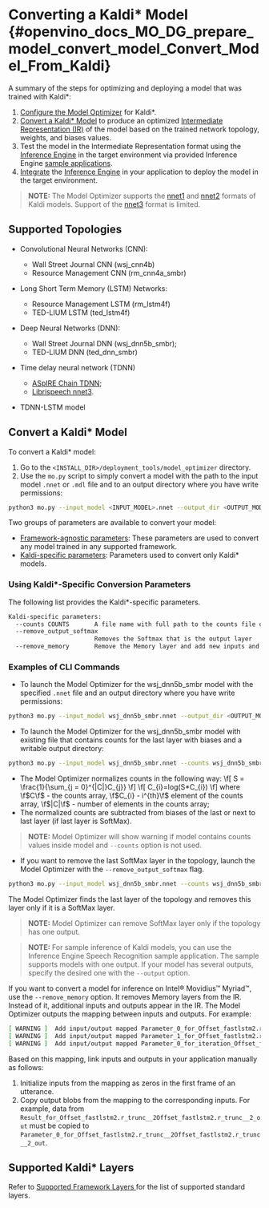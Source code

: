 # Converting a Kaldi* Model {#openvino_docs_MO_DG_prepare_model_convert_model_Convert_Model_From_Kaldi}

A summary of the steps for optimizing and deploying a model that was trained with Kaldi\*:

1. [Configure the Model Optimizer](../Config_Model_Optimizer.md) for Kaldi\*.
2. [Convert a Kaldi\* Model](#Convert_From_Kaldi) to produce an optimized [Intermediate Representation (IR)](../../IR_and_opsets.md) of the model based on the trained network topology, weights, and biases values.
3. Test the model in the Intermediate Representation format using the [Inference Engine](../../../IE_DG/Deep_Learning_Inference_Engine_DevGuide.md) in the target environment via provided Inference Engine [sample applications](../../../IE_DG/Samples_Overview.md).
4. [Integrate](../../../IE_DG/Samples_Overview.md) the [Inference Engine](../../../IE_DG/Deep_Learning_Inference_Engine_DevGuide.md) in your application to deploy the model in the target environment.

> **NOTE:** The Model Optimizer supports the [nnet1](http://kaldi-asr.org/doc/dnn1.html) and [nnet2](http://kaldi-asr.org/doc/dnn2.html) formats of Kaldi models. Support of the [nnet3](http://kaldi-asr.org/doc/dnn3.html) format is limited.

## Supported Topologies
* Convolutional Neural Networks (CNN):
    * Wall Street Journal CNN (wsj_cnn4b)
    * Resource Management CNN (rm_cnn4a_smbr)

* Long Short Term Memory (LSTM) Networks:
    * Resource Management LSTM (rm_lstm4f)
    * TED-LIUM LSTM (ted_lstm4f)

* Deep Neural Networks (DNN):
    * Wall Street Journal DNN (wsj_dnn5b_smbr);
    * TED-LIUM DNN (ted_dnn_smbr)

* Time delay neural network (TDNN)
    * [ASpIRE Chain TDNN](kaldi_specific/Aspire_Tdnn_Model.md);
    * [Librispeech nnet3](https://github.com/ryanleary/kaldi-test/releases/download/v0.0/LibriSpeech-trained.tgz).

* TDNN-LSTM model


## Convert a Kaldi* Model <a name="Convert_From_Kaldi"></a>

To convert a Kaldi\* model:

1. Go to the `<INSTALL_DIR>/deployment_tools/model_optimizer` directory.
2. Use the `mo.py` script to simply convert a model with the path to the input model `.nnet` or `.mdl` file and to an output directory where you have write permissions:
```sh
python3 mo.py --input_model <INPUT_MODEL>.nnet --output_dir <OUTPUT_MODEL_DIR>
```

Two groups of parameters are available to convert your model:

* [Framework-agnostic parameters](Converting_Model_General.md): These parameters are used to convert any model trained in any supported framework.
* [Kaldi-specific parameters](#kaldi_specific_conversion_params): Parameters used to convert only Kaldi\* models.

### Using Kaldi\*-Specific Conversion Parameters <a name="kaldi_specific_conversion_params"></a>

The following list provides the Kaldi\*-specific parameters.

```sh
Kaldi-specific parameters:
  --counts COUNTS       A file name with full path to the counts file or empty string to utilize count values from the model file
  --remove_output_softmax
                        Removes the Softmax that is the output layer
  --remove_memory       Remove the Memory layer and add new inputs and outputs instead
```

### Examples of CLI Commands

* To launch the Model Optimizer for the wsj_dnn5b_smbr model with the specified `.nnet` file and an output directory where you have write permissions:
```sh
python3 mo.py --input_model wsj_dnn5b_smbr.nnet --output_dir <OUTPUT_MODEL_DIR>
```

* To launch the Model Optimizer for the wsj_dnn5b_smbr model with existing file that contains counts for the last layer with biases and a writable output directory:
```sh
python3 mo.py --input_model wsj_dnn5b_smbr.nnet --counts wsj_dnn5b_smbr.counts --output_dir <OUTPUT_MODEL_DIR>_
```
  * The Model Optimizer normalizes сounts in the following way:
	\f[
	S = \frac{1}{\sum_{j = 0}^{|C|}C_{j}}
	\f]
	\f[
	C_{i}=log(S*C_{i})
	\f]
	where \f$C\f$ - the counts array, \f$C_{i} - i^{th}\f$ element of the counts array,
	\f$|C|\f$ - number of elements in the counts array;
  * The normalized counts are subtracted from biases of the last or next to last layer (if last layer is SoftMax).

  > **NOTE:** Model Optimizer will show warning if model contains counts values inside model and `--counts` option is not used.

* If you want to remove the last SoftMax layer in the topology, launch the Model Optimizer with the
`--remove_output_softmax` flag.
```sh
python3 mo.py --input_model wsj_dnn5b_smbr.nnet --counts wsj_dnn5b_smbr.counts --remove_output_softmax --output_dir <OUTPUT_MODEL_DIR>_
```
The Model Optimizer finds the last layer of the topology and removes this layer only if it is a SoftMax layer.

  > **NOTE:** Model Optimizer can remove SoftMax layer only if the topology has one output.
 
  > **NOTE:** For sample inference of Kaldi models, you can use the Inference Engine Speech Recognition sample application. The sample supports models with one output. If your model has several outputs, specify the desired one with the `--output` option.    
  
 If you want to convert a model for inference on Intel® Movidius™ Myriad™, use the `--remove_memory` option. 
It removes Memory layers from the IR. Instead of it, additional inputs and outputs appear in the IR. 
The Model Optimizer outputs the mapping between inputs and outputs. For example:
```sh
[ WARNING ]  Add input/output mapped Parameter_0_for_Offset_fastlstm2.r_trunc__2Offset_fastlstm2.r_trunc__2_out -> Result_for_Offset_fastlstm2.r_trunc__2Offset_fastlstm2.r_trunc__2_out 
[ WARNING ]  Add input/output mapped Parameter_1_for_Offset_fastlstm2.r_trunc__2Offset_fastlstm2.r_trunc__2_out -> Result_for_Offset_fastlstm2.r_trunc__2Offset_fastlstm2.r_trunc__2_out 
[ WARNING ]  Add input/output mapped Parameter_0_for_iteration_Offset_fastlstm3.c_trunc__3390 -> Result_for_iteration_Offset_fastlstm3.c_trunc__3390 
```
 Based on this mapping, link inputs and outputs in your application manually as follows:
 
1. Initialize inputs from the mapping as zeros in the first frame of an utterance.
2. Copy output blobs from the mapping to the corresponding inputs. For example, data from `Result_for_Offset_fastlstm2.r_trunc__2Offset_fastlstm2.r_trunc__2_out` 
must be copied to `Parameter_0_for_Offset_fastlstm2.r_trunc__2Offset_fastlstm2.r_trunc__2_out`.


## Supported Kaldi\* Layers
Refer to [Supported Framework Layers ](../Supported_Frameworks_Layers.md) for the list of supported standard layers.

